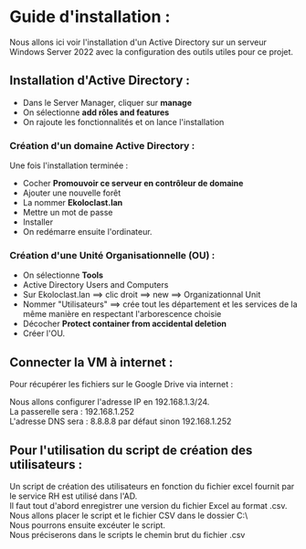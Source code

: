 # Guide d'installation :

Nous allons ici voir l'installation d'un Active Directory sur un serveur Windows Server 2022 avec la configuration des outils utiles pour ce projet.


## Installation d'Active Directory : 

- Dans le Server Manager, cliquer sur **manage**
- On sélectionne **add rôles and features**
- On rajoute les fonctionnalités et on lance l'installation

 
### Création d'un domaine Active Directory : 

Une fois l'installation terminée :   
- Cocher **Promouvoir ce serveur en contrôleur de domaine**
- Ajouter une nouvelle forêt
- La nommer **Ekoloclast.lan**
- Mettre un mot de passe
- Installer
- On redémarre ensuite l'ordinateur.

### Création d'une Unité Organisationnelle (OU) : 

-   On sélectionne **Tools**
-   Active Directory Users and Computers
-   Sur Ekoloclast.lan ==> clic droit ==> new ==> Organizationnal Unit
-   Nommer "Utilisateurs" ==> crée tout les département et les services de la même manière en respectant l'arborescence choisie 
-   Décocher **Protect container from accidental deletion**
-   Créer l'OU.


## Connecter la VM à internet : 

Pour récupérer les fichiers sur le Google Drive via internet :   

Nous allons configurer l'adresse IP en 192.168.1.3/24.  
La passerelle sera : 192.168.1.252  
L'adresse DNS sera : 8.8.8.8 par défaut sinon 192.168.1.252  

## Pour l'utilisation du script de création des utilisateurs : 

Un script de création des utilisateurs en fonction du fichier excel fournit par le service RH est utilisé dans l'AD.    
Il faut tout d'abord enregistrer une version du fichier Excel au format .csv.  
Nous allons placer le script et le fichier CSV dans le dossier C:\  
Nous pourrons ensuite excéuter le script.  
Nous préciserons dans le scripts le chemin brut du fichier .csv
